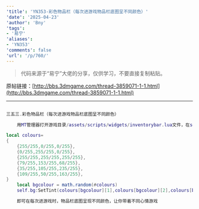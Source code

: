 ```yaml
---
'title': 'YN353-彩色物品栏（每次进游戏物品栏底图呈不同颜色）'
'date': '2025-04-23'
'author': 'Bny'
'tags':
- '易宁'
'aliases':
- 'YN353'
'comments': false
'url': '/p/760/'
---
```


> 代码来源于“易宁”大佬的分享，仅供学习，不要直接复制粘贴。

原帖链接：[http://bbs.3dmgame.com/thread-3859071-1-1.html](http://bbs.3dmgame.com/thread-3859071-1-1.html)

---

```lua  

三五三.彩色物品栏（每次进游戏物品栏底图呈不同颜色）

	用MT管理器打开游戏目录/assets/scripts/widgets/inventorybar.lua文件，在self.bg = self.root:AddChild(Image(HUD_ATLAS, "inventory_bg.tex"))的下一行插入以下内容：

local colours=
{
	{255/255,0/255,0/255},
	{0/255,255/255,0/255},
	{255/255,255/255,255/255},
	{79/255,153/255,68/255},
	{35/255,105/255,235/255},
	{109/255,50/255,163/255},
}
	local bgcolour = math.random(#colours)
	self.bg:SetTint(colours[bgcolour][1],colours[bgcolour][2],colours[bgcolour][3],1)

	即可在每次进游戏时，物品栏底图呈现不同颜色，让你带着不同心情游戏

```  

